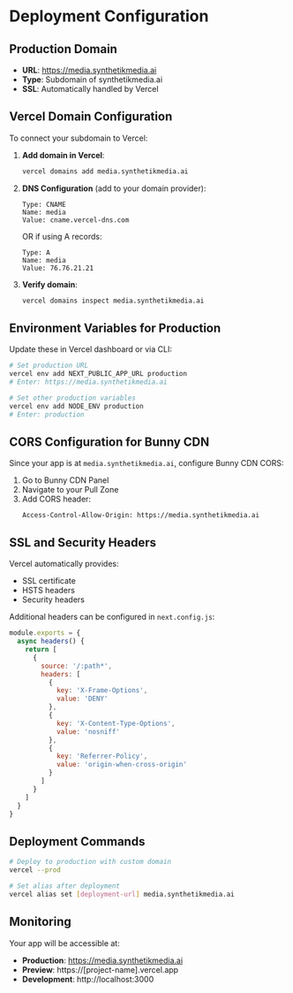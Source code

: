 # Deployment Configuration

## Production Domain
- **URL**: https://media.synthetikmedia.ai
- **Type**: Subdomain of synthetikmedia.ai
- **SSL**: Automatically handled by Vercel

## Vercel Domain Configuration

To connect your subdomain to Vercel:

1. **Add domain in Vercel**:
   ```bash
   vercel domains add media.synthetikmedia.ai
   ```

2. **DNS Configuration** (add to your domain provider):
   ```
   Type: CNAME
   Name: media
   Value: cname.vercel-dns.com
   ```

   OR if using A records:
   ```
   Type: A
   Name: media
   Value: 76.76.21.21
   ```

3. **Verify domain**:
   ```bash
   vercel domains inspect media.synthetikmedia.ai
   ```

## Environment Variables for Production

Update these in Vercel dashboard or via CLI:

```bash
# Set production URL
vercel env add NEXT_PUBLIC_APP_URL production
# Enter: https://media.synthetikmedia.ai

# Set other production variables
vercel env add NODE_ENV production
# Enter: production
```

## CORS Configuration for Bunny CDN

Since your app is at `media.synthetikmedia.ai`, configure Bunny CDN CORS:

1. Go to Bunny CDN Panel
2. Navigate to your Pull Zone
3. Add CORS header:
   ```
   Access-Control-Allow-Origin: https://media.synthetikmedia.ai
   ```

## SSL and Security Headers

Vercel automatically provides:
- SSL certificate
- HSTS headers
- Security headers

Additional headers can be configured in `next.config.js`:

```javascript
module.exports = {
  async headers() {
    return [
      {
        source: '/:path*',
        headers: [
          {
            key: 'X-Frame-Options',
            value: 'DENY'
          },
          {
            key: 'X-Content-Type-Options', 
            value: 'nosniff'
          },
          {
            key: 'Referrer-Policy',
            value: 'origin-when-cross-origin'
          }
        ]
      }
    ]
  }
}
```

## Deployment Commands

```bash
# Deploy to production with custom domain
vercel --prod

# Set alias after deployment
vercel alias set [deployment-url] media.synthetikmedia.ai
```

## Monitoring

Your app will be accessible at:
- **Production**: https://media.synthetikmedia.ai
- **Preview**: https://[project-name].vercel.app
- **Development**: http://localhost:3000